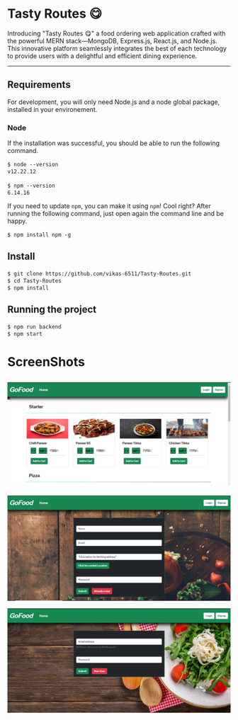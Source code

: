 # Tasty Routes 😋

Introducing "Tasty Routes 😋" a food ordering web application crafted with the powerful MERN stack—MongoDB, Express.js, React.js, and Node.js. This innovative platform seamlessly integrates the best of each technology to provide users with a delightful and efficient dining experience.

---
## Requirements

For development, you will only need Node.js and a node global package, installed in your environement.

### Node

If the installation was successful, you should be able to run the following command.

    $ node --version
    v12.22.12

    $ npm --version
    6.14.16

If you need to update `npm`, you can make it using `npm`! Cool right? After running the following command, just open again the command line and be happy.

    $ npm install npm -g

###

## Install

    $ git clone https://github.com/vikas-6511/Tasty-Routes.git
    $ cd Tasty-Routes
    $ npm install

## Running the project

    $ npm run backend
    $ npm start

# ScreenShots
<!-- ## Home Page -->
![Home Page](photo6.png)
---
<!-- ## Signup Page -->
![Signup Page](photo4.png)

<!-- ## SignIn Page -->
![Signup Page](photo5.png)
